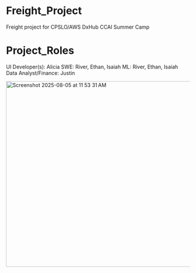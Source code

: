 # Freight_Project
Freight project for CPSLO/AWS DxHub CCAI Summer Camp

# Project_Roles
UI Developer(s): Alicia
SWE: River, Ethan, Isaiah
ML: River, Ethan, Isaiah
Data Analyst/Finance: Justin

<img width="550" height="508" alt="Screenshot 2025-08-05 at 11 53 31 AM" src="https://github.com/user-attachments/assets/dbfafe17-d815-4be9-8fd2-a89b048266a2" />
